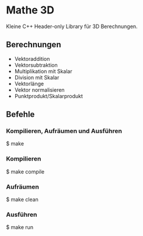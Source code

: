 # Mathe 3D

Kleine C++ Header-only Library für 3D Berechnungen.

## Berechnungen
- Vektoraddition
- Vektorsubtraktion
- Multiplikation mit Skalar
- Division mit Skalar
- Vektorlänge
- Vektor normalisieren
- Punktprodukt/Skalarprodukt

## Befehle
### Kompilieren, Aufräumen und Ausführen
$ make
### Kompilieren
$ make compile
### Aufräumen
$ make clean
### Ausführen
$ make run
